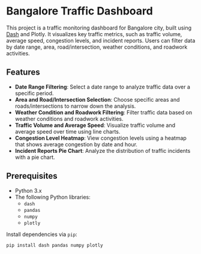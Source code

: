 # Bangalore Traffic Dashboard

This project is a traffic monitoring dashboard for Bangalore city, built using [Dash](https://dash.plotly.com/) and Plotly. It visualizes key traffic metrics, such as traffic volume, average speed, congestion levels, and incident reports. Users can filter data by date range, area, road/intersection, weather conditions, and roadwork activities.

## Features

- **Date Range Filtering**: Select a date range to analyze traffic data over a specific period.
- **Area and Road/Intersection Selection**: Choose specific areas and roads/intersections to narrow down the analysis.
- **Weather Condition and Roadwork Filtering**: Filter traffic data based on weather conditions and roadwork activities.
- **Traffic Volume and Average Speed**: Visualize traffic volume and average speed over time using line charts.
- **Congestion Level Heatmap**: View congestion levels using a heatmap that shows average congestion by date and hour.
- **Incident Reports Pie Chart**: Analyze the distribution of traffic incidents with a pie chart.

## Prerequisites

- Python 3.x
- The following Python libraries:
  - `dash`
  - `pandas`
  - `numpy`
  - `plotly`

Install dependencies via `pip`:
```bash
pip install dash pandas numpy plotly
